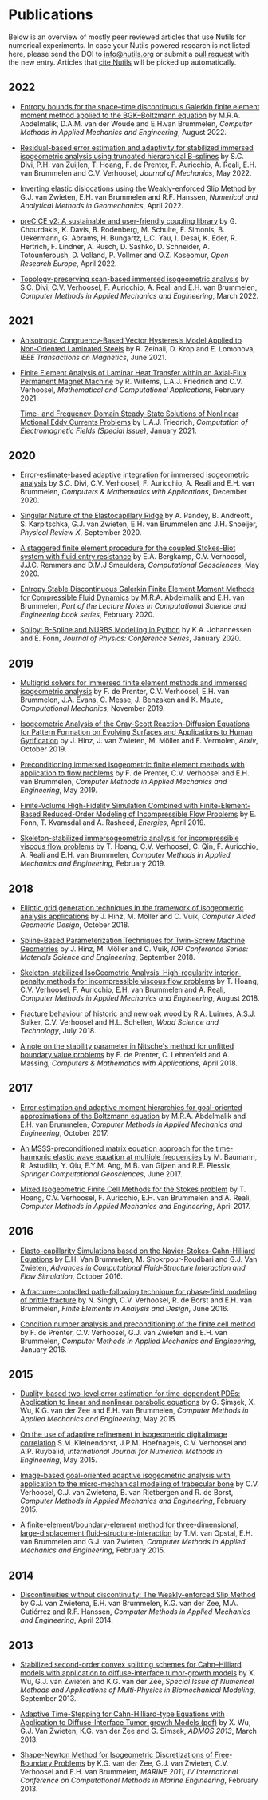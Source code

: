 # Publications

Below is an overview of mostly peer reviewed articles that use Nutils for
numerical experiments. In case your Nutils powered research is not listed here,
please send the DOI to [info@nutils.org](mailto:info@nutils.org) or submit a
[pull request](https://github.com/evalf/nutils-book) with the new entry.
Articles that [cite Nutils](science-citing.md) will be picked up automatically.

## 2022

- [Entropy bounds for the space–time discontinuous Galerkin finite element moment method applied to the BGK–Boltzmann equation](https://doi.org/10.1016/j.cma.2022.115162)
  by M.R.A. Abdelmalik, D.A.M. van der Woude and E.H.van Brummelen,
  _Computer Methods in Applied Mechanics and Engineering_,
  August 2022.

- [Residual-based error estimation and adaptivity for stabilized immersed isogeometric analysis using truncated hierarchical B-splines](https://doi.org/10.1093/jom/ufac015)
  by S.C. Divi, P.H. van Zuijlen, T. Hoang, F. de Prenter, F. Auricchio, A. Reali, E.H. van Brummelen and C.V. Verhoosel,
  _Journal of Mechanics_,
  May 2022.

- [Inverting elastic dislocations using the Weakly-enforced Slip Method](https://doi.org/10.1002/nag.3365)
  by G.J. van Zwieten, E.H. van Brummelen and R.F. Hanssen,
  _Numerical and Analytical Methods in Geomechanics_,
  April 2022.

- [preCICE v2: A sustainable and user-friendly coupling library](https://doi.org/10.12688/openreseurope.14445.1)
  by G. Chourdakis, K. Davis, B. Rodenberg, M. Schulte, F. Simonis, B. Uekermann, G. Abrams, H. Bungartz, L.C. Yau, I. Desai, K. Eder, R. Hertrich, F. Lindner, A. Rusch, D. Sashko, D. Schneider, A. Totounferoush, D. Volland, P. Vollmer and O.Z. Koseomur,
  _Open Research Europe_,
  April 2022.

- [Topology-preserving scan-based immersed isogeometric analysis](https://doi.org/10.1016/j.cma.2022.114648)
  by S.C. Divi, C.V. Verhoosel, F. Auricchio, A. Reali and E.H. van Brummelen,
  _Computer Methods in Applied Mechanics and Engineering_,
  March 2022.

## 2021

- [Anisotropic Congruency-Based Vector Hysteresis Model Applied to Non-Oriented Laminated Steels](https://doi.org/10.1109/TMAG.2021.3059903)
  by R. Zeinali, D. Krop and E. Lomonova,
  _IEEE Transactions on Magnetics_,
  June 2021.

- [Finite Element Analysis of Laminar Heat Transfer within an Axial-Flux Permanent Magnet Machine](https://doi.org/10.3390/mca26010023)
  by R. Willems, L.A.J. Friedrich and C.V. Verhoosel,
  _Mathematical and Computational Applications_,
  February 2021.

  [Time- and Frequency-Domain Steady-State Solutions of Nonlinear Motional Eddy Currents Problems](https://doi.org/10.3390/j4010002)
  by L.A.J. Friedrich,
  _Computation of Electromagnetic Fields (Special Issue)_,
  January 2021.

## 2020

- [Error-estimate-based adaptive integration for immersed isogeometric analysis](https://doi.org/10.1016/j.camwa.2020.03.026)
  by S.C. Divi, C.V. Verhoosel, F. Auricchio, A. Reali and E.H. van Brummelen,
  _Computers & Mathematics with Applications_,
  December 2020.

- [Singular Nature of the Elastocapillary Ridge](https://doi.org/10.1103/PhysRevX.10.031067)
  by A. Pandey, B. Andreotti, S. Karpitschka, G.J. van Zwieten, E.H. van Brummelen and J.H. Snoeijer,
  _Physical Review X_,
  September 2020.

- [A staggered finite element procedure for the coupled Stokes-Biot system with fluid entry resistance](https://doi.org/10.1007/s10596-019-09931-7)
  by E.A. Bergkamp, C.V. Verhoosel, J.J.C. Remmers and D.M.J Smeulders,
  _Computational Geosciences_,
  May 2020.

- [Entropy Stable Discontinuous Galerkin Finite Element Moment Methods for Compressible Fluid Dynamics](https://doi.org/10.1007/978-3-030-30705-9_8)
  by M.R.A. Abdelmalik and E.H. van Brummelen,
  _Part of the Lecture Notes in Computational Science and Engineering book series_,
  February 2020.

- [Splipy: B-Spline and NURBS Modelling in Python](https://doi.org/10.1088/1742-6596/1669/1/012032)
  by K.A. Johannessen and E. Fonn,
  _Journal of Physics: Conference Series_,
  January 2020.

## 2019

- [Multigrid solvers for immersed finite element methods and immersed isogeometric analysis](https://doi.org/10.1007/s00466-019-01796-y)
  by F. de Prenter, C.V. Verhoosel, E.H. van Brummelen, J.A. Evans, C. Messe, J. Benzaken and K. Maute,
  _Computational Mechanics_,
  November 2019.

- [Isogeometric Analysis of the Gray-Scott Reaction-Diffusion Equations for Pattern Formation on Evolving Surfaces and Applications to Human Gyrification](https://doi.org/10.48550/arXiv.1910.12588)
  by J. Hinz, J. van Zwieten, M. Möller and F. Vermolen,
  _Arxiv_,
  October 2019.

- [Preconditioning immersed isogeometric finite element methods with application to flow problems](https://doi.org/10.1016/j.cma.2019.01.030)
  by F. de Prenter, C.V. Verhoosel and E.H. van Brummelen,
  _Computer Methods in Applied Mechanics and Engineering_,
  May 2019.

- [Finite-Volume High-Fidelity Simulation Combined with Finite-Element-Based Reduced-Order Modeling of Incompressible Flow Problems](https://doi.org/10.3390/en12071271)
  by E. Fonn, T. Kvamsdal and A. Rasheed,
  _Energies_,
  April 2019.

- [Skeleton-stabilized immersogeometric analysis for incompressible viscous flow problems](https://doi.org/10.1016/j.cma.2018.10.015)
  by T. Hoang, C.V. Verhoosel, C. Qin, F. Auricchio, A. Reali and E.H. van Brummelen,
  _Computer Methods in Applied Mechanics and Engineering_,
  February 2019.

## 2018

- [Elliptic grid generation techniques in the framework of isogeometric analysis applications](https://doi.org/10.1016/j.cagd.2018.03.023)
  by J. Hinz, M. Möller and C. Vuik,
  _Computer Aided Geometric Design_,
  October 2018.

- [Spline-Based Parameterization Techniques for Twin-Screw Machine Geometries](https://doi.org/10.1088/1757-899X/425/1/012030)
  by J. Hinz, M. Möller and C. Vuik,
  _IOP Conference Series: Materials Science and Engineering_,
  September 2018.

- [Skeleton-stabilized IsoGeometric Analysis: High-regularity interior-penalty methods for incompressible viscous flow problems](https://doi.org/10.1016/j.cma.2018.03.034)
  by T. Hoang, C.V. Verhoosel, F. Auricchio, E.H. van Brummelen and A. Reali,
  _Computer Methods in Applied Mechanics and Engineering_,
  August 2018.

- [Fracture behaviour of historic and new oak wood](https://doi.org/10.1007/s00226-018-1038-6)
  by R.A. Luimes, A.S.J. Suiker, C.V. Verhoosel and H.L. Schellen,
  _Wood Science and Technology_,
  July 2018.

- [A note on the stability parameter in Nitsche's method for unfitted boundary value problems](https://doi.org/10.1016/j.camwa.2018.03.032)
  by F. de Prenter, C. Lehrenfeld and A. Massing,
  _Computers & Mathematics with Applications_,
  April 2018. 

## 2017

- [Error estimation and adaptive moment hierarchies for goal-oriented approximations of the Boltzmann equation](https://doi.org/10.1016/j.cma.2017.06.024)
  by M.R.A. Abdelmalik and E.H. van Brummelen,
  _Computer Methods in Applied Mechanics and Engineering_,
  October 2017.

- [An MSSS-preconditioned matrix equation approach for the time-harmonic elastic wave equation at multiple frequencies](https://doi.org/10.1007/s10596-017-9667-7)
  by M. Baumann, R. Astudillo, Y. Qiu, E.Y.M. Ang, M.B. van Gijzen and R.E. Plessix,
  _Springer Computational Geosciences_,
  June 2017.

- [Mixed Isogeometric Finite Cell Methods for the Stokes problem](https://doi.org/10.1016/j.cma.2016.07.027)
  by T. Hoang, C.V. Verhoosel, F. Auricchio, E.H. van Brummelen and A. Reali,
  _Computer Methods in Applied Mechanics and Engineering_,
  April 2017.

## 2016

- [Elasto-capillarity Simulations based on the Navier-Stokes-Cahn-Hilliard Equations](https://doi.org/10.1007/978-3-319-40827-9_35)
  by E.H. Van Brummelen, M. Shokrpour-Roudbari and G.J. Van Zwieten,
  _Advances in Computational Fluid-Structure Interaction and Flow Simulation_,
  October 2016.

- [A fracture-controlled path-following technique for phase-field modeling of brittle fracture](https://doi.org/10.1016/j.finel.2015.12.005)
  by N. Singh, C.V. Verhoosel, R. de Borst and E.H. van Brummelen,
  _Finite Elements in Analysis and Design_,
  June 2016.

- [Condition number analysis and preconditioning of the finite cell method](http://dx.doi.org/10.1016/j.cma.2016.07.006)
  by F. de Prenter, C.V. Verhoosel, G.J. van Zwieten and E.H. van Brummelen,
  _Computer Methods in Applied Mechanics and Engineering_,
  January 2016.

## 2015

- [Duality-based two-level error estimation for time-dependent PDEs: Application to linear and nonlinear parabolic equations](https://doi.org/10.1016/j.cma.2014.11.019)
  by G. Şimşek, X. Wu, K.G. van der Zee and E.H. van Brummelen,
  _Computer Methods in Applied Mechanics and Engineering_,
  May 2015.

- [On the use of adaptive refinement in isogeometric digitalimage correlation](http://doi.org/10.1002/nme.4952)
  S.M. Kleinendorst, J.P.M. Hoefnagels, C.V. Verhoosel and A.P. Ruybalid,
  _International Journal for Numerical Methods in Engineering_,
  May 2015.

- [Image-based goal-oriented adaptive isogeometric analysis with application to the micro-mechanical modeling of trabecular bone](http://dx.doi.org/10.1016/j.cma.2014.07.009)
  by C.V. Verhoosel, G.J. van Zwietena, B. van Rietbergen and R. de Borst,
  _Computer Methods in Applied Mechanics and Engineering_,
  February 2015.

- [A finite-element/boundary-element method for three-dimensional, large-displacement fluid–structure-interaction](http://dx.doi.org/10.1016/j.cma.2014.09.037)
  by T.M. van Opstal, E.H. van Brummelen and G.J. van Zwieten,
  _Computer Methods in Applied Mechanics and Engineering_,
  February 2015.

## 2014

- [Discontinuities without discontinuity: The Weakly-enforced Slip Method](http://dx.doi.org/10.1016/j.cma.2013.12.004)
  by G.J. van Zwietena, E.H. van Brummelen, K.G. van der Zee, M.A. Gutiérrez and R.F. Hanssen,
  _Computer Methods in Applied Mechanics and Engineering_,
  April 2014.

## 2013

- [Stabilized second-order convex splitting schemes for Cahn–Hilliard models with application to diffuse-interface tumor-growth models](http://dx.doi.org/10.1002/cnm.2597)
  by X. Wu, G.J. van Zwieten and K.G. van der Zee,
  _Special Issue of Numerical Methods and Applications of Multi-Physics in Biomechanical Modeling_,
  September 2013.

- [Adaptive Time-Stepping for Cahn-Hilliard-type Equations with Application to Diffuse-Interface Tumor-growth Models (pdf)](http://www.tue.nl/fileadmin/content/faculteiten/wtb/Onderzoek/Onderzoeksgroepen/multiscale-engineering-fluid-dynamics/wu_vanZwieten_vanderZee_2013.pdf)
  by X. Wu, G.J. Van Zwieten, K.G. van der Zee and G. Simsek,
  _ADMOS 2013_,
  March 2013.

- [Shape-Newton Method for Isogeometric Discretizations of Free-Boundary Problems](http://dx.doi.org/10.1007/978-94-007-6143-8_5)
  by K.G. van der Zee, G.J. van Zwieten, C.V. Verhoosel and E.H. van Brummelen,
  _MARINE 2011, IV International Conference on Computational Methods in Marine Engineering_,
  February 2013.
